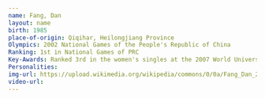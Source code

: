 ```yaml
---
name: Fang, Dan
layout: name
birth: 1985
place-of-origin: Qiqihar, Heilongjiang Province
Olympics: 2002 National Games of the People's Republic of China
Ranking: 1st in National Games of PRC
Key-Awards: Ranked 3rd in the women's singles at the 2007 World University Winter Games in Turin; Champion of the women's singles at the 3rd China Skating Championships
Personalities: 
img-url: https://upload.wikimedia.org/wikipedia/commons/0/0a/Fang_Dan_2003_NHK_Trophy.jpg
video-url: 
---
```

